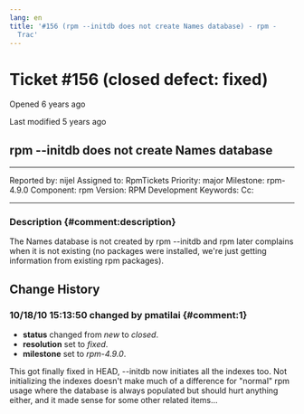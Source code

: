 ```yaml
---
lang: en
title: '#156 (rpm --initdb does not create Names database) - rpm -
  Trac'
---
```


Ticket \#156 (closed defect: fixed)
===================================

Opened 6 years ago

Last modified 5 years ago

rpm \--initdb does not create Names database
--------------------------------------------

  -------------- ------- -------------- -----------------
  Reported by:   nijel   Assigned to:   RpmTickets
  Priority:      major   Milestone:     rpm-4.9.0
  Component:     rpm     Version:       RPM Development
  Keywords:              Cc:            
                                        
  -------------- ------- -------------- -----------------

### Description {#comment:description}

The Names database is not created by rpm \--initdb and rpm later
complains when it is not existing (no packages were installed, we\'re
just getting information from existing rpm packages).

Change History
--------------

### 10/18/10 15:13:50 changed by pmatilai {#comment:1}

-   **status** changed from *new* to *closed*.
-   **resolution** set to *fixed*.
-   **milestone** set to *rpm-4.9.0*.

This got finally fixed in HEAD, \--initdb now initiates all the indexes
too. Not initializing the indexes doesn\'t make much of a difference for
\"normal\" rpm usage where the database is always populated but should
hurt anything either, and it made sense for some other related items\...
